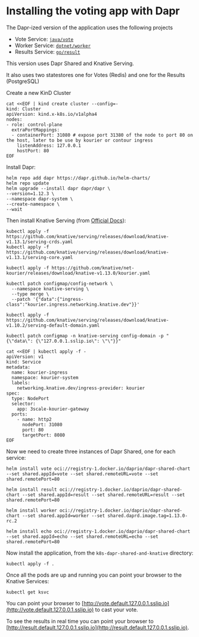 # Installing the voting app with Dapr

The Dapr-ized version of the application uses the following projects
- Vote Service: [`java/vote`](../java/vote/)
- Worker Service: [`dotnet/worker`](../dotnet/worker/)
- Results Service: [`go/result`](../go/result/)

This version uses Dapr Shared and Knative Serving.

It also uses two statestores one for Votes (Redis) and one for the Results (PostgreSQL)

Create a new KinD Cluster

```
cat <<EOF | kind create cluster --config=-
kind: Cluster
apiVersion: kind.x-k8s.io/v1alpha4
nodes:
- role: control-plane
  extraPortMappings:
  - containerPort: 31080 # expose port 31380 of the node to port 80 on the host, later to be use by kourier or contour ingress
    listenAddress: 127.0.0.1
    hostPort: 80
EOF
```

Install Dapr: 

```
helm repo add dapr https://dapr.github.io/helm-charts/
helm repo update
helm upgrade --install dapr dapr/dapr \
--version=1.12.3 \
--namespace dapr-system \
--create-namespace \
--wait
```

Then install Knative Serving (from [Official Docs](https://knative.dev/docs/install/yaml-install/serving/install-serving-with-yaml/)): 

```
kubectl apply -f https://github.com/knative/serving/releases/download/knative-v1.13.1/serving-crds.yaml
kubectl apply -f https://github.com/knative/serving/releases/download/knative-v1.13.1/serving-core.yaml
```

```
kubectl apply -f https://github.com/knative/net-kourier/releases/download/knative-v1.13.0/kourier.yaml
```

```
kubectl patch configmap/config-network \
  --namespace knative-serving \
  --type merge \
  --patch '{"data":{"ingress-class":"kourier.ingress.networking.knative.dev"}}'
```

```
kubectl apply -f https://github.com/knative/serving/releases/download/knative-v1.10.2/serving-default-domain.yaml

```

```
kubectl patch configmap -n knative-serving config-domain -p "{\"data\": {\"127.0.0.1.sslip.io\": \"\"}}"
```

```
cat <<EOF | kubectl apply -f -
apiVersion: v1
kind: Service
metadata:
  name: kourier-ingress
  namespace: kourier-system
  labels:
    networking.knative.dev/ingress-provider: kourier
spec:
  type: NodePort
  selector:
    app: 3scale-kourier-gateway
  ports:
    - name: http2
      nodePort: 31080
      port: 80
      targetPort: 8080
EOF
```

Now we need to create three instances of Dapr Shared, one for each service: 

```
helm install vote oci://registry-1.docker.io/daprio/dapr-shared-chart --set shared.appId=vote --set shared.remoteURL=vote --set shared.remotePort=80   
```

```
helm install result oci://registry-1.docker.io/daprio/dapr-shared-chart --set shared.appId=result --set shared.remoteURL=result --set shared.remotePort=80   
```

```
helm install worker oci://registry-1.docker.io/daprio/dapr-shared-chart --set shared.appId=worker --set shared.daprd.image.tag=1.13.0-rc.2
```

```
helm install echo oci://registry-1.docker.io/daprio/dapr-shared-chart --set shared.appId=echo --set shared.remoteURL=echo --set shared.remotePort=80   
```

Now install the application, from the `k8s-dapr-shared-and-knative` directory: 
```
kubectl apply -f .
```

Once all the pods are up and running you can point your browser to the Knative Services:
```
kubectl get ksvc
```

You can point your browser to [http://vote.default.127.0.0.1.sslip.io](http://vote.default.127.0.0.1.sslip.io) to cast your vote. 

To see the results in real time you can point your browser to [http://result.default.127.0.0.1.sslip.io](http://result.default.127.0.0.1.sslip.io).

